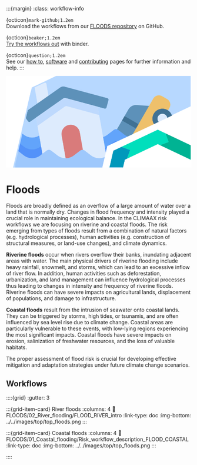 :::{margin}
:class: workflow-info

{octicon}`mark-github;1.2em`<br>
Download the workflows from our [FLOODS repository](https://github.com/CLIMAAX/FLOODS) on GitHub.

{octicon}`beaker;1.2em`<br>
[Try the workflows out](https://mybinder.org/v2/gh/climaax/binder-env/main?urlpath=git-pull%3Frepo%3Dhttps%253A%252F%252Fgithub.com%252FCLIMAAX%252FFLOODS%26urlpath%3Dlab%252Ftree%252FFLOODS%252F%26branch%3Dmain) with binder.

{octicon}`question;1.2em`<br>
See our [how to](../workflows_how_to.md), [software](../../resources/software.md) and [contributing](../../community/contribute.md) pages for further information and help.
:::

<img alt="Floods" src="../../images/top/top_floods.png" class="page-main-photo">


# Floods

Floods are broadly defined as an overflow of a large amount of water over a land that is normally dry. Changes in flood frequency and intensity played a crucial role in maintaining ecological balance. In the CLIMAAX risk workflows we are focusing on riverine and coastal floods. The risk emerging from types of floods result from a combination of natural factors (e.g. hydrological processes), human activities (e.g. construction of structural measures, or land-use changes), and climate dynamics.

**Riverine floods** occur when rivers overflow their banks, inundating adjacent areas with water. The main physical drivers of riverine flooding include heavy rainfall, snowmelt, and storms, which can lead to an excessive inflow of river flow. In addition, human activities such as deforestation, urbanization, and land management can influence hydrological processes thus leading to changes in intensity and frequency of riverine floods. Riverine floods can have severe impacts on agricultural lands, displacement of populations, and damage to infrastructure.

**Coastal floods** result from the intrusion of seawater onto coastal lands. They can be triggered by storms, high tides, or tsunamis, and are often influenced by sea level rise due to climate change. Coastal areas are particularly vulnerable to these events, with low-lying regions experiencing the most significant impacts. Coastal floods have severe impacts on erosion, salinization of freshwater resources, and the loss of valuable habitats.

The proper assessment of flood risk is crucial for developing effective mitigation and adaptation strategies under future climate change scenarios.


## Workflows

::::{grid}
:gutter: 3

:::{grid-item-card} River floods
:columns: 4
:link: FLOODS/02_River_flooding/FLOOD_RIVER_intro
:link-type: doc
:img-bottom: ../../images/top/top_floods.png
:::

:::{grid-item-card} Coastal floods
:columns: 4
:link: FLOODS/01_Coastal_flooding/Risk_workflow_description_FLOOD_COASTAL
:link-type: doc
:img-bottom: ../../images/top/top_floods.png
:::

::::
